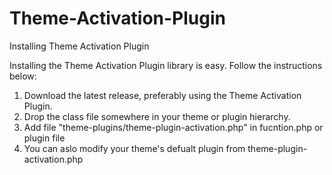 # Theme-Activation-Plugin

Installing Theme Activation Plugin

Installing the Theme Activation Plugin library is easy. Follow the instructions below:

1. Download the latest release, preferably using the Theme Activation Plugin.
2. Drop the class file somewhere in your theme or plugin hierarchy.
3. Add file "theme-plugins/theme-plugin-activation.php" in fucntion.php or plugin file
4. You can aslo modify your theme's defualt plugin from theme-plugin-activation.php
